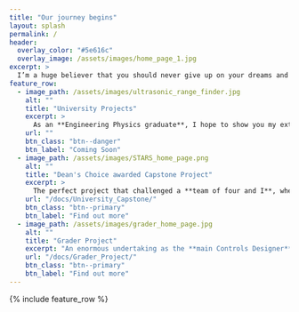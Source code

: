 ```yaml
---
title: "Our journey begins"
layout: splash
permalink: /
header:
  overlay_color: "#5e616c"
  overlay_image: /assets/images/home_page_1.jpg
excerpt: >
  I’m a huge believer that you should never give up on your dreams and that hard work never fails. On this website you’ll find my milestone projects that illustrate how I’ve grown over the years.<br />
feature_row:
  - image_path: /assets/images/ultrasonic_range_finder.jpg
    alt: ""
    title: "University Projects"
    excerpt: >
      As an **Engineering Physics graduate**, I hope to show you my extensive experience in **software, electrical and mechanical** design and development. Here you'll find a range of projects that I'm proud of. <br /><br />
    url: ""
    btn_class: "btn--danger"
    btn_label: "Coming Soon"
  - image_path: /assets/images/STARS_home_page.png
    alt: ""
    title: "Dean's Choice awarded Capstone Project"
    excerpt: >
      The perfect project that challenged a **team of four and I**, where we caught the attention of **CHCH news**, Hamilton's local news network and the **praise of our professor**! <br />
    url: "/docs/University_Capstone/"
    btn_class: "btn--primary"
    btn_label: "Find out more"
  - image_path: /assets/images/grader_home_page.jpg
    alt: ""
    title: "Grader Project"
    excerpt: "An enormous undertaking as the **main Controls Designer** for this project. Where I took a major step into the **mining industry** and by taking that step applied everything I knew as an Engineering Physics graduate. Definitely my proudest achievement thus far!   "
    url: "/docs/Grader_Project/"
    btn_class: "btn--primary"
    btn_label: "Find out more"      
---
```


{% include feature_row %}
